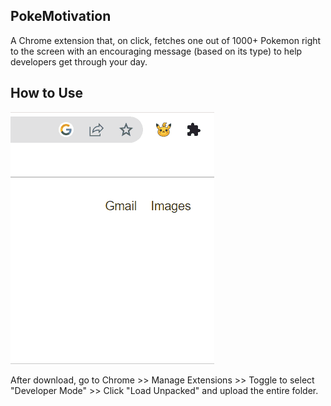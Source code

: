 ## PokeMotivation

A Chrome extension that, on click, fetches one out of 1000+ Pokemon right to the screen with an encouraging message (based on its type) to help developers get through your day.

## How to Use

![pokemotivation](./pokemotivation.gif)

After download, go to Chrome >> Manage Extensions >> Toggle to select "Developer Mode" >> Click "Load Unpacked" and upload the entire folder. 
